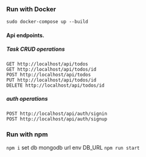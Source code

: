 ### Run with Docker
`sudo docker-compose up --build`

#### Api endpoints.

##### Task CRUD operations
```
GET http://localhost/api/todos
GET http://localhost/api/todos/id
POST http://localhost/api/todos 
PUT http://localhost/api/todos/id
DELETE http://localhost/api/todos/id

```
##### auth operations
```
POST http://localhost/api/auth/signin 
POST http://localhost/api/auth/signup 
```

### Run with npm
`npm i`
set db mongodb url env DB_URL
`npm run start`
